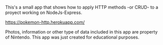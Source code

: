 This's a small app that shows how to apply HTTP methods -or CRUD- to a proyect working on NodeJs-Express.

https://pokemon-http.herokuapp.com/ 

Photos, information or other type of data included in this app are property of Nintendo. This app was just created for educational purposes. 